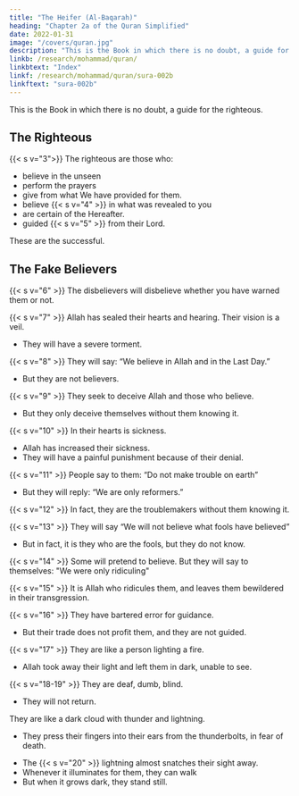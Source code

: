 ```yaml
---
title: "The Heifer (Al-Baqarah)"
heading: "Chapter 2a of the Quran Simplified"
date: 2022-01-31
image: "/covers/quran.jpg"
description: "This is the Book in which there is no doubt, a guide for the righteous."
linkb: /research/mohammad/quran/
linkbtext: "Index"
linkf: /research/mohammad/quran/sura-002b
linkftext: "sura-002b"
---
```



<!-- T ALAL I TANIQ URAN
{{< s v="1" >}}  THE OPENING ........................ al-Fatihah .............................................................. 1{{< s v="2" >}}  THE HEIFER ............................. al-Baqarah ............................................................. 1{{< s v="3" >}}  FAMILY OF IMRAN ............... Ali ‘Imran ............................................................ 17{{< s v="4" >}}  WOMEN .................................... an-Nisa’ ............................................................... 27{{< s v="5" >}}  THE TABLE .............................. al-Ma’idah ........................................................... 37
6. LIVESTOCK .............................. al-An’am .............................................................. 44
7. THE ELEVATIONS ................. al-A’raf ................................................................ 53
8. THE SPOILS .............................. al-Anfal ............................................................... 63{{< s v="9" >}}  REPENTANCE ......................... at-Tawbah ............................................................ 66{{< s v="10" >}}  JONAH ..................................... Yunus .................................................................. 73{{< s v="11" >}}  HUD ......................................... Hud ..................................................................... 78
12. JOSEPH .................................... Yusuf ................................................................... 84
13. THUNDER .............................. ar-Ra’d ................................................................ 89
14. ABRAHAM ............................. Ibrahim ............................................................... 91
15. THE ROCK .............................. al-Hijr ................................................................. 94
{{< s v="16" >}}THE BEE .................................. an-Nahl ............................................................... 96
17. THE NIGHT JOURNEY ....... al-Isra’ ............................................................... 102
18. THE CAVE .............................. al-Kahf .............................................................. 106
19. MARY ....................................... Maryam ............................................................. 111
20. TA-HA ..................................... Ta-Ha ................................................................ 114
21. THE PROPHETS .................... al-Anbiya ........................................................... 119
22. THE PILGRIMAGE ............... al-Hajj ............................................................... 123
23. THE BELIEVERS .................... al-Mu’minun ...................................................... 126
24. THE LIGHT ............................ an-Nur .............................................................. 130
25. THE CRITERION .................. al-Furqan ........................................................... 133
26. THE POETS ............................ ash-Shu’ara’ ....................................................... 136
27. THE ANT ................................ an-Naml ............................................................ 141
28. HISTORY ................................. al-Qasas ............................................................. 145
29. THE SPIDER ........................... al-’Ankabut ........................................................ 14930. THE ROMANS ....................... ar-Rum ............................................................. 152
31. LUQMAN ................................ Luqman ............................................................. 154
32. PROSTRATION ..................... as-Sajdah ........................................................... 156
33. THE CONFEDERATES ........ al-Ahzab ............................................................ 157
34. SHEBA ..................................... Saba’ ................................................................. 161
35. ORIGINATOR ........................ Fatir .................................................................. 163
36. YA-SEEN ................................. Ya-Seen ............................................................. 165
37. THE ALIGNERS ..................... as-Saffat ............................................................ 168
38. SAAD ....................................... Saad .................................................................. 172
39. THRONGS .............................. az-Zumar .......................................................... 174
40. FORGIVER .............................. Ghafir ............................................................... 178
41. DETAILED .............................. Fussilat .............................................................. 181
42. CONSULTATION ................. ash-Shura .......................................................... 184
43. DECORATIONS .................... az-Zukhruf ........................................................ 186
44. SMOKE .................................... ad-Dukhan ........................................................ 189
45. KNEELING ............................. al-Jathiyah ......................................................... 190
46. THE DUNES ........................... al-Ahqaf ............................................................ 192
47. MUHAMMAD ....................... Muhammad ....................................................... 194
48. VICTORY ................................ al-Fath .............................................................. 196
49. THE CHAMBERS .................. al-Hujurat ......................................................... 197
50. QAF .......................................... Qaf ................................................................... 198
51. THE SPREADERS .................. adh-Dhariyat ..................................................... 200
52. THE MOUNT ......................... at-Tur ............................................................... 201
53. THE STAR ............................... an-Najm ............................................................ 202
54. THE MOON ............................ al-Qamar ........................................................... 204
55. THE COMPASSIONATE ..... ar-Rahman ........................................................ 205
56. THE INEVITABLE ................ al-Waqi’ah ......................................................... 207
57. IRON ........................................ al-Hadid` .......................................................... 209
58. THE ARGUMENT ................. al-Mujadilah ...................................................... 210
59. THE MOBILIZATION .......... al-Hashr ............................................................ 212
60. THE WOMAN TESTED ....... al-Mumtahina .................................................... 213
61. COLUMN ................................ as-Saff ............................................................... 21462. FRIDAY ................................... al-Jumu’ah ......................................................... 215
63. THE HYPOCRITES ............... al-Munafiqun ..................................................... 215
64. GATHERING .......................... at-Taghabun ...................................................... 216
65. DIVORCE ................................ at-Talaq ............................................................. 217
66. PROHIBITION ....................... at-Tahrim .......................................................... 217
67. SOVEREIGNTY ..................... al-Mulk .............................................................. 218
68. THE PEN ................................. al-Qalam ............................................................ 219
69. THE REALITY ........................ al-Haqqah .......................................................... 221
70. WAYS OF ASCENT ............... al-Ma’arij ........................................................... 222
71. NOAH ...................................... Nuh ................................................................... 223
72. THE JINN ................................ al-Jinn ............................................................... 223
73. THE ENWRAPPED ............... al-Muzzammil .................................................... 224
74. THE ENROBED ..................... al-Muddathir ...................................................... 225
75. RESURRECTION ................... al-Qiyamah ........................................................ 226
76. MAN ......................................... al-Insan ............................................................. 227
77. THE UNLEASHED ................ al-Mursalat ........................................................ 228
78. THE EVENT ........................... an-Naba’ ............................................................ 229
79. THE SNATCHERS ................. an-Nazi’at .......................................................... 230
80. HE FROWNED ....................... ‘Abasa ................................................................ 230
81. THE ROLLING ....................... at-Takwir ........................................................... 231
82. THE SHATTERING .............. al-Infitar ............................................................ 232
83. THE DEFRAUDERS ............... al-Mutaffifin ...................................................... 232
84. THE RUPTURE ...................... al-Inshiqaq ......................................................... 233
85. THE CONSTELLATIONS .... al-Buruj ............................................................. 233
86. THE NIGHTLY VISITOR .... at-Tariq ............................................................. 234
87. THE MOST HIGH ................. al-A’la ................................................................ 234
88. THE OVERWHELMING ...... al-Ghashiyah ...................................................... 235
89. THE DAWN ............................ al-Fajr ................................................................ 235
90. THE LAND .............................. al-Balad ............................................................. 236
91. THE SUN ................................. ash-Shams .......................................................... 236
92. THE NIGHT ........................... al-Layl ............................................................... 236
93. MORNING LIGHT ................ adh-Duha .......................................................... 23794. THE SOOTHING ................... ash-Sharh .......................................................... 237
95. THE FIG .................................. at-Tin ................................................................ 237
96. CLOT ........................................ al-’Alaq ............................................................. 238
97. DECREE ................................... al-Qadr ............................................................. 238
98. CLEAR EVIDENCE ............... al-Bayyinah ....................................................... 238
99. THE QUAKE .......................... az-Zalzalah ........................................................ 238
100. THE RACERS ....................... al-’Adiyat .......................................................... 239
101. THE SHOCKER ................... al-Qari’ah .......................................................... 239
102. ABUNDANCE ...................... at-Takathur ....................................................... 239
103. TIME ...................................... al-’Asr ............................................................... 239
104. THE BACKBITER ................ al-Humazah ....................................................... 239
105. THE ELEPHANT ................. al-Fil ................................................................. 240
106. QURAISH .............................. Quraysh ............................................................ 240
107. ASSISTANCE ........................ al-Ma’un ........................................................... 240
108. PLENTY ................................. al-Kawthar ........................................................ 240
109. THE DISBELIEVERS ........... al-Kafirun .......................................................... 240
110. VICTORY .............................. an-Nasr ............................................................. 240
111. THORNS ............................... al-Masad ........................................................... 241
112. MONOTHEISM ................... al-Ikhlas ........................................................... 241
113. DAYBREAK .......................... al-Falaq ............................................................. 241
114. MANKIND ............................ an-Nas .............................................................. 2411. THE OPENING (al-Fatihah) -->

<!-- 1. THE OPENING (al-Fatihah) -->


This is the Book in which there is no doubt, a guide for the righteous.


## The Righteous

{{< s v="3">}} The righteous are those who:
- believe in the unseen
- perform the prayers
- give from what We have provided for them.
- believe {{< s v="4" >}} in what was revealed to you
- are certain of the Hereafter.
- guided {{< s v="5" >}} from their Lord. 

These are the successful.


## The Fake Believers

{{< s v="6" >}} The disbelievers will disbelieve whether you have warned them or not.

{{< s v="7" >}} Allah has sealed their hearts and hearing. Their vision is a veil.
- They will have a severe torment.

{{< s v="8" >}} They will say: “We believe in Allah and in the Last Day.”
- But they are not believers.

{{< s v="9" >}} They seek to deceive Allah and those who believe. 
- But they only deceive themselves without them knowing it.

{{< s v="10" >}} In their hearts is sickness. 
- Allah has increased their sickness. 
- They will have a painful punishment because of their denial. 

{{< s v="11" >}} People say to them: “Do not make trouble on earth”
- But they will reply: “We are only reformers.”

{{< s v="12" >}} In fact, they are the troublemakers without them knowing it.

{{< s v="13" >}} They will say <!--  When it is said to them, “Believe as the people have believed,” they say, --> “We will not believe what fools have believed” 
- But in fact, it is they who are the fools, but they do not know.

{{< s v="14" >}} Some will pretend to believe. But they will say to themselves: "We were only ridiculing"

<!-- 14. And when they come across those who believe, they say, “We believe”; but when they
are alone with their devils, they say, “We are with you; .” -->

{{< s v="15" >}} It is Allah who ridicules them, and leaves them bewildered in their transgression.

{{< s v="16" >}} They have bartered error for guidance. 
- But their trade does not profit them, and they are not guided.

{{< s v="17" >}} They are like a person lighting a fire. 
- Allah took away their light and left them in dark, unable to see.

{{< s v="18-19" >}} They are deaf, dumb, blind. 
- They will not return.

They are like a dark cloud with thunder and lightning. 
- They press their fingers into their ears from the thunderbolts, in fear of death. 
<!-- But Allah sur- rounds the disbelievers. -->
- The {{< s v="20" >}} lightning almost snatches their sight away. 
- Whenever it illuminates for them, they can walk
- But when it grows dark, they stand still. 

<!-- Had Allah willed, He could have taken away their hearing and their sight.
Allah is capable of everything.
21. O people! Worship your Lord who created
you and those before you, that you may attain
piety. -->
